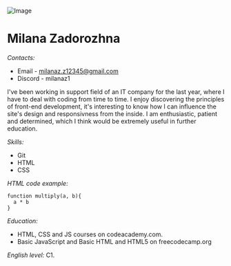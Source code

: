 ![Image](https://i.postimg.cc/WpHkznS1/pic.jpg)
# Milana Zadorozhna
_Contacts:_ 
* Email - milanaz.z12345@gmail.com
* Discord - milanaz1

I've been working in support field of an IT company for the last year, where I have to deal with coding from time to time. I enjoy discovering the principles of front-end development, it's interesting to know how I can influence the site's design and responsivness from the inside. I am enthusiastic, patient and determined, which I think would be extremely useful in further education. 

_Skills:_ 
* Git
* HTML
* CSS

_HTML code example:_ 
```
function multiply(a, b){
  a * b
}
```

_Education:_ 
* HTML, CSS and JS courses on codeacademy.com. 
* Basic JavaScript and Basic HTML and HTML5 on freecodecamp.org 

_English level:_ C1. 
